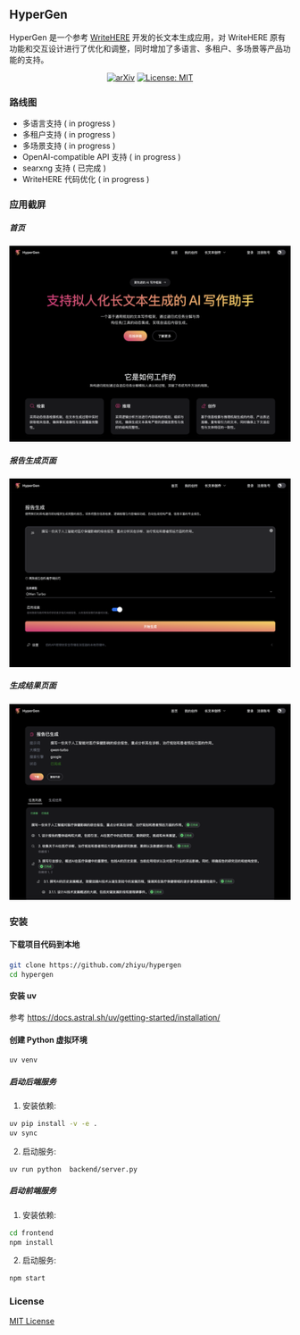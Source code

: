 ## HyperGen

HyperGen 是一个参考 [WriteHERE](https://github.com/principia-ai/WriteHERE) 开发的长文本生成应用，对 WriteHERE 原有功能和交互设计进行了优化和调整，同时增加了多语言、多租户、多场景等产品功能的支持。

<p align="center">
  <a href="https://arxiv.org/abs/2503.08275"><img src="https://img.shields.io/badge/arXiv-2503.08275-b31b1b.svg" alt="arXiv"></a>
  <a href="https://opensource.org/licenses/MIT"><img src="https://img.shields.io/badge/License-MIT-yellow.svg" alt="License: MIT"></a>
</p>

### 路线图

- 多语言支持 ( in progress )
- 多租户支持 ( in progress )
- 多场景支持 ( in progress )
- OpenAI-compatible API 支持 ( in progress )
- searxng 支持 ( 已完成 )
- WriteHERE 代码优化 ( in progress )

### 应用截屏

##### 首页

![screenshots](./assets/1.png)

##### 报告生成页面

![screenshots](./assets/2.png)

##### 生成结果页面

![screenshots](./assets/3.png)

### 安装

#### 下载项目代码到本地

```bash
git clone https://github.com/zhiyu/hypergen
cd hypergen
```

#### 安装 uv

参考 https://docs.astral.sh/uv/getting-started/installation/

#### 创建 Python 虚拟环境

```bash
uv venv
```

##### 启动后端服务

1. 安装依赖:

```bash
uv pip install -v -e .
uv sync
```

2. 启动服务:

```bash
uv run python  backend/server.py
```

##### 启动前端服务

1. 安装依赖:

```bash
cd frontend
npm install
```

2. 启动服务:

```bash
npm start
```

### License

[MIT License](LICENSE)

```

```
